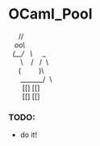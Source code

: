 # OCaml_Pool #

&nbsp;&nbsp;&nbsp;&nbsp;&nbsp;//  
&nbsp;&nbsp;&nbsp;_oo\  
&nbsp;&nbsp;(__/ &nbsp; \ &nbsp;&nbsp;_&nbsp;&nbsp;_  
&nbsp;&nbsp;&nbsp;&nbsp;&nbsp; \ &nbsp;&nbsp; \/ &nbsp; \/ &nbsp;\  
&nbsp;&nbsp;&nbsp;&nbsp;&nbsp;(&nbsp;&nbsp;&nbsp;&nbsp;&nbsp;&nbsp;&nbsp;&nbsp;&nbsp;)\  
&nbsp;&nbsp;&nbsp;&nbsp;&nbsp;&nbsp;\_______/&nbsp;&nbsp;\  
&nbsp;&nbsp;&nbsp;&nbsp;&nbsp;&nbsp;&nbsp;[[]&nbsp;[[]  
&nbsp;&nbsp;&nbsp;&nbsp;&nbsp;&nbsp;&nbsp;[[]&nbsp;[[]  
  


### TODO: ###

* do it!